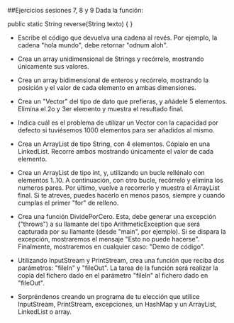 ##Ejercicios sesiones 7, 8 y 9
Dada la función:

public static String reverse(String texto) {
}

* Escribe el código que devuelva una cadena al revés. Por ejemplo, la cadena "hola mundo", 
  debe retornar "odnum aloh".

* Crea un array unidimensional de Strings y recórrelo, mostrando únicamente sus valores.

* Crea un array bidimensional de enteros y recórrelo, mostrando la posición y el valor de cada elemento 
  en ambas dimensiones.

* Crea un "Vector" del tipo de dato que prefieras, y añádele 5 elementos. Elimina el 2o y 3er elemento y 
  muestra el resultado final.

* Indica cuál es el problema de utilizar un Vector con la capacidad por defecto si tuviésemos 1000 
  elementos para ser añadidos al mismo.

* Crea un ArrayList de tipo String, con 4 elementos. Cópialo en una LinkedList. Recorre ambos mostrando 
  únicamente el valor de cada elemento.

* Crea un ArrayList de tipo int, y, utilizando un bucle rellénalo con elementos 1..10. A continuación, 
  con otro bucle, recórrelo y elimina los numeros pares. Por último, vuelve a recorrerlo y muestra el 
  ArrayList final. Si te atreves, puedes hacerlo en menos pasos, siempre y cuando cumplas el primer "for" 
  de relleno.

* Crea una función DividePorCero. Esta, debe generar una excepción ("throws") a su llamante del tipo 
  ArithmeticException que será capturada por su llamante (desde "main", por ejemplo). Si se dispara la 
  excepción, mostraremos el mensaje "Esto no puede hacerse". Finalmente, mostraremos en cualquier 
  caso: "Demo de código".

* Utilizando InputStream y PrintStream, crea una función que reciba dos parámetros: "fileIn" y "fileOut". 
  La tarea de la función será realizar la copia del fichero dado en el parámetro "fileIn" al fichero dado 
  en "fileOut".

* Sorpréndenos creando un programa de tu elección que utilice InputStream, PrintStream, excepciones, 
  un HashMap y un ArrayList, LinkedList o array.


